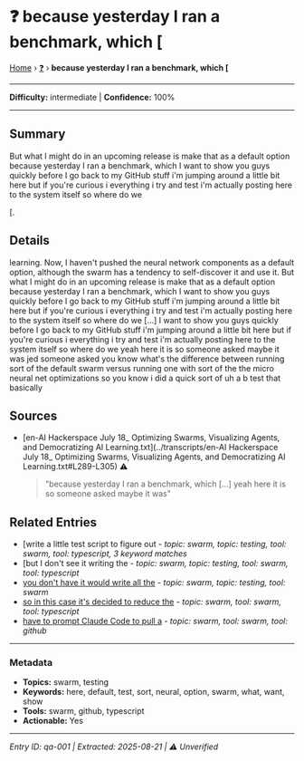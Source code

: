 # ❓ because yesterday I ran a benchmark, which [

[Home](../index.md) › [❓](./) › **because yesterday I ran a benchmark, which [**

---

**Difficulty:** intermediate | **Confidence:** 100%

---


## Summary
But what I might do in an
upcoming release is make that as a default option
because yesterday I ran a benchmark, which
I want to show you guys quickly before I
go back to my GitHub stuff i'm jumping around
a little bit here but if you're curious i
everything i try and test i'm actually posting
here to the system itself so where do we

[.

## Details
learning. Now, I haven't pushed the neural
network components as a default option,
although the swarm has a tendency to self-discover
it and use it. But what I might do in an
upcoming release is make that as a default option
because yesterday I ran a benchmark, which
I want to show you guys quickly before I
go back to my GitHub stuff i'm jumping around
a little bit here but if you're curious i
everything i try and test i'm actually posting
here to the system itself so where do we
[...]
I want to show you guys quickly before I
go back to my GitHub stuff i'm jumping around
a little bit here but if you're curious i
everything i try and test i'm actually posting
here to the system itself so where do we
yeah here it is so someone asked maybe it was
jed someone asked you know what's the
difference between running sort of the default
swarm versus running one with sort of the
the micro neural net optimizations so you know
i did a quick sort of uh a b test that basically





## Sources
- [en-AI Hackerspace July 18_ Optimizing Swarms, Visualizing Agents, and Democratizing AI Learning.txt](../transcripts/en-AI Hackerspace July 18_ Optimizing Swarms, Visualizing Agents, and Democratizing AI Learning.txt#L289-L305) ⚠️
  > "because yesterday I ran a benchmark, which [...] yeah here it is so someone asked maybe it was"

## Related Entries

- [write a little test script to figure out [](../gotchas/gotcha-002.md) - *topic: swarm, topic: testing, tool: swarm, tool: typescript, 3 keyword matches*
- [but I don't see it writing the [](../how-to/howTo-007.md) - *topic: swarm, topic: testing, tool: swarm, tool: typescript*
- [you don't have it would write all the](../how-to/howTo-006.md) - *topic: swarm, topic: testing, tool: swarm*
- [so in this case it's decided to reduce the](../how-to/howTo-002.md) - *topic: swarm, tool: swarm, tool: typescript*
- [have to prompt Claude Code to pull a](../gotchas/gotcha-001.md) - *topic: swarm, tool: swarm, tool: github*


---

### Metadata
- **Topics:** swarm, testing
- **Keywords:** here, default, test, sort, neural, option, swarm, what, want, show
- **Tools:** swarm, github, typescript
- **Actionable:** Yes

---

*Entry ID: qa-001 | Extracted: 2025-08-21 | ⚠️ Unverified*
